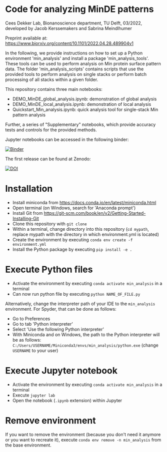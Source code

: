 # Code for analyzing MinDE patterns

Cees Dekker Lab, Bionanoscience department, TU Delft, 03/2022, developed by Jacob Kerssemakers and Sabrina Meindlhumer

Preprint available at: https://www.biorxiv.org/content/10.1101/2022.04.28.489904v1

In the following, we provide instructions on how to set up a Python environment 'min_analysis' and install a package 'min_analysis_tools'. These tools can be used to perform analysis on Min protein surface pattern data.
The folder 'min_analysis_scripts' contains scripts that use the provided tools to perform analysis on single stacks or perform batch processing of all stacks within a given folder.

This repository contains three main notebooks:
- DEMO_MinDE_global_analysis.ipynb: demonstration of global analysis
- DEMO_MinDE_local_analysis.ipynb: demonstration of local analysis
- Quickstart_Min_analysis.ipynb: quick analysis tool for single-stack Min pattern analysis

Further, a series of "Supplementary" notebooks, which provide accuracy tests and controls for the provided methods.

Jupyter notebooks can be accessed in the following binder:

[![Binder](https://mybinder.org/badge_logo.svg)](https://mybinder.org/v2/gh/M-Sabrina/MinDE_analysis_2022/HEAD)

The first release can be found at Zenodo:

[![DOI](https://zenodo.org/badge/474316785.svg)](https://zenodo.org/badge/latestdoi/474316785)


# Installation

- Install miniconda from https://docs.conda.io/en/latest/miniconda.html 
- Open terminal (on Windows, search for 'Anaconda prompt')
- Install Git from https://git-scm.com/book/en/v2/Getting-Started-Installing-Git
- Clone this repository with `git clone`
- Within a terminal, change directory into this repository (`cd mypath`, replace mypath with the directory in which environment.yml is located)
- Create the environment by executing `conda env create -f environment.yml`
- Install the Python package by executing `pip install -e .`

# Execute Python files

- Activate the environment by executing `conda activate min_analysis` in a terminal
- Can now run python file by executing `python NAME_OF_FILE.py`

Alternatively, change the interpreter path of your IDE to the `min_analysis` environment.
For Spyder, that can be done as follows:
- Go to Preferences
- Go to tab 'Python interpreter'
- Select 'Use the following Python interpreter'
- With Miniconda and on Windows, the path to the Python interpreter will be as follows: `C:/Users/USERNAME/Miniconda3/envs/min_analysis/python.exe` (change `USERNAME` to your user)

# Execute Jupyter notebook

- Activate the environment by executing `conda activate min_analysis` in a terminal
- Execute `jupyter lab`
- Open the notebook (`.ipynb` extension) within Jupyter

# Remove environment

If you want to remove the environment (because you don't need it anymore or you want to recreate it), execute `conda env remove -n min_analysis` from the base environment.
